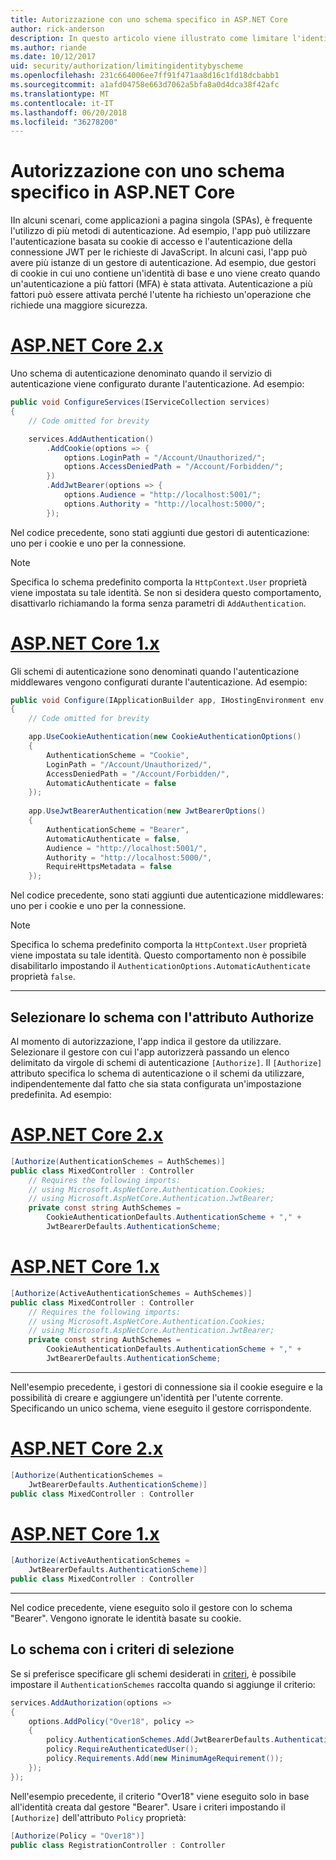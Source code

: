 ```yaml
---
title: Autorizzazione con uno schema specifico in ASP.NET Core
author: rick-anderson
description: In questo articolo viene illustrato come limitare l'identità per uno schema specifico quando si lavora con più metodi di autenticazione.
ms.author: riande
ms.date: 10/12/2017
uid: security/authorization/limitingidentitybyscheme
ms.openlocfilehash: 231c664006ee7ff91f471aa8d16c1fd18dcbabb1
ms.sourcegitcommit: a1afd04758e663d7062a5bfa8a0d4dca38f42afc
ms.translationtype: MT
ms.contentlocale: it-IT
ms.lasthandoff: 06/20/2018
ms.locfileid: "36278200"
---
```

# <a name="authorize-with-a-specific-scheme-in-aspnet-core"></a>Autorizzazione con uno schema specifico in ASP.NET Core

IIn alcuni scenari, come applicazioni a pagina singola (SPAs), è frequente l'utilizzo di più metodi di autenticazione. Ad esempio, l'app può utilizzare l'autenticazione basata su cookie di accesso e l'autenticazione della connessione JWT per le richieste di JavaScript. In alcuni casi, l'app può avere più istanze di un gestore di autenticazione. Ad esempio, due gestori di cookie in cui uno contiene un'identità di base e uno viene creato quando un'autenticazione a più fattori (MFA) è stata attivata. Autenticazione a più fattori può essere attivata perché l'utente ha richiesto un'operazione che richiede una maggiore sicurezza.

# <a name="aspnet-core-2xtabaspnetcore2x"></a>[ASP.NET Core 2.x](#tab/aspnetcore2x)

Uno schema di autenticazione denominato quando il servizio di autenticazione viene configurato durante l'autenticazione. Ad esempio:

```csharp
public void ConfigureServices(IServiceCollection services)
{
    // Code omitted for brevity

    services.AddAuthentication()
        .AddCookie(options => {
            options.LoginPath = "/Account/Unauthorized/";
            options.AccessDeniedPath = "/Account/Forbidden/";
        })
        .AddJwtBearer(options => {
            options.Audience = "http://localhost:5001/";
            options.Authority = "http://localhost:5000/";
        });
```

Nel codice precedente, sono stati aggiunti due gestori di autenticazione: uno per i cookie e uno per la connessione.

>[!NOTE]
>Specifica lo schema predefinito comporta la `HttpContext.User` proprietà viene impostata su tale identità. Se non si desidera questo comportamento, disattivarlo richiamando la forma senza parametri di `AddAuthentication`.

# <a name="aspnet-core-1xtabaspnetcore1x"></a>[ASP.NET Core 1.x](#tab/aspnetcore1x)

Gli schemi di autenticazione sono denominati quando l'autenticazione middlewares vengono configurati durante l'autenticazione. Ad esempio:

```csharp
public void Configure(IApplicationBuilder app, IHostingEnvironment env, ILoggerFactory loggerFactory)
{
    // Code omitted for brevity

    app.UseCookieAuthentication(new CookieAuthenticationOptions()
    {
        AuthenticationScheme = "Cookie",
        LoginPath = "/Account/Unauthorized/",
        AccessDeniedPath = "/Account/Forbidden/",
        AutomaticAuthenticate = false
    });
    
    app.UseJwtBearerAuthentication(new JwtBearerOptions()
    {
        AuthenticationScheme = "Bearer",
        AutomaticAuthenticate = false,
        Audience = "http://localhost:5001/",
        Authority = "http://localhost:5000/",
        RequireHttpsMetadata = false
    });
```

Nel codice precedente, sono stati aggiunti due autenticazione middlewares: uno per i cookie e uno per la connessione.

>[!NOTE]
>Specifica lo schema predefinito comporta la `HttpContext.User` proprietà viene impostata su tale identità. Questo comportamento non è possibile disabilitarlo impostando il `AuthenticationOptions.AutomaticAuthenticate` proprietà `false`.

---

## <a name="selecting-the-scheme-with-the-authorize-attribute"></a>Selezionare lo schema con l'attributo Authorize

Al momento di autorizzazione, l'app indica il gestore da utilizzare. Selezionare il gestore con cui l'app autorizzerà passando un elenco delimitato da virgole di schemi di autenticazione `[Authorize]`. Il `[Authorize]` attributo specifica lo schema di autenticazione o il schemi da utilizzare, indipendentemente dal fatto che sia stata configurata un'impostazione predefinita. Ad esempio:

# <a name="aspnet-core-2xtabaspnetcore2x"></a>[ASP.NET Core 2.x](#tab/aspnetcore2x)

```csharp
[Authorize(AuthenticationSchemes = AuthSchemes)]
public class MixedController : Controller
    // Requires the following imports:
    // using Microsoft.AspNetCore.Authentication.Cookies;
    // using Microsoft.AspNetCore.Authentication.JwtBearer;
    private const string AuthSchemes =
        CookieAuthenticationDefaults.AuthenticationScheme + "," +
        JwtBearerDefaults.AuthenticationScheme;
```

# <a name="aspnet-core-1xtabaspnetcore1x"></a>[ASP.NET Core 1.x](#tab/aspnetcore1x)

```csharp
[Authorize(ActiveAuthenticationSchemes = AuthSchemes)]
public class MixedController : Controller
    // Requires the following imports:
    // using Microsoft.AspNetCore.Authentication.Cookies;
    // using Microsoft.AspNetCore.Authentication.JwtBearer;
    private const string AuthSchemes =
        CookieAuthenticationDefaults.AuthenticationScheme + "," +
        JwtBearerDefaults.AuthenticationScheme;
```

---

Nell'esempio precedente, i gestori di connessione sia il cookie eseguire e la possibilità di creare e aggiungere un'identità per l'utente corrente. Specificando un unico schema, viene eseguito il gestore corrispondente.

# <a name="aspnet-core-2xtabaspnetcore2x"></a>[ASP.NET Core 2.x](#tab/aspnetcore2x)

```csharp
[Authorize(AuthenticationSchemes = 
    JwtBearerDefaults.AuthenticationScheme)]
public class MixedController : Controller
```

# <a name="aspnet-core-1xtabaspnetcore1x"></a>[ASP.NET Core 1.x](#tab/aspnetcore1x)

```csharp
[Authorize(ActiveAuthenticationSchemes = 
    JwtBearerDefaults.AuthenticationScheme)]
public class MixedController : Controller
```

---

Nel codice precedente, viene eseguito solo il gestore con lo schema "Bearer". Vengono ignorate le identità basate su cookie.

## <a name="selecting-the-scheme-with-policies"></a>Lo schema con i criteri di selezione

Se si preferisce specificare gli schemi desiderati in [criteri](xref:security/authorization/policies), è possibile impostare il `AuthenticationSchemes` raccolta quando si aggiunge il criterio:

```csharp
services.AddAuthorization(options =>
{
    options.AddPolicy("Over18", policy =>
    {
        policy.AuthenticationSchemes.Add(JwtBearerDefaults.AuthenticationScheme);
        policy.RequireAuthenticatedUser();
        policy.Requirements.Add(new MinimumAgeRequirement());
    });
});
```

Nell'esempio precedente, il criterio "Over18" viene eseguito solo in base all'identità creata dal gestore "Bearer". Usare i criteri impostando il `[Authorize]` dell'attributo `Policy` proprietà:

```csharp
[Authorize(Policy = "Over18")]
public class RegistrationController : Controller
```
